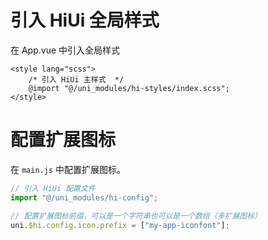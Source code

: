 # 引入 HiUi 全局样式

在 App.vue 中引入全局样式

```vue
<style lang="scss">
    /* 引入 HiUi 主样式  */
    @import "@/uni_modules/hi-styles/index.scss";
</style>
```

# 配置扩展图标

在 `main.js` 中配置扩展图标。

```js
// 引入 HiUi 配置文件
import "@/uni_modules/hi-config";

// 配置扩展图标前缀，可以是一个字符串也可以是一个数组（多扩展图标）
uni.$hi.config.icon.prefix = ["my-app-iconfont"];
```
